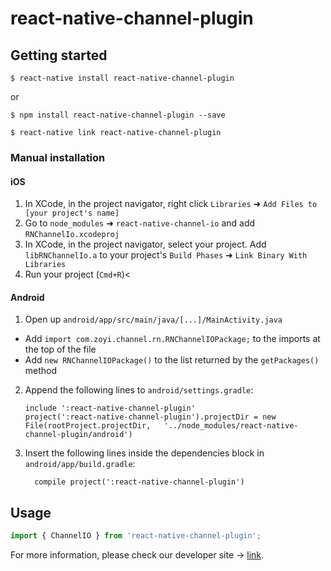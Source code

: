 
# react-native-channel-plugin

## Getting started

`$ react-native install react-native-channel-plugin`

or 

`$ npm install react-native-channel-plugin --save`

`$ react-native link react-native-channel-plugin`

### Manual installation

#### iOS

1. In XCode, in the project navigator, right click `Libraries` ➜ `Add Files to [your project's name]`
2. Go to `node_modules` ➜ `react-native-channel-io` and add `RNChannelIo.xcodeproj`
3. In XCode, in the project navigator, select your project. Add `libRNChannelIo.a` to your project's `Build Phases` ➜ `Link Binary With Libraries`
4. Run your project (`Cmd+R`)<

#### Android

1. Open up `android/app/src/main/java/[...]/MainActivity.java`
  - Add `import com.zoyi.channel.rn.RNChannelIOPackage;` to the imports at the top of the file
  - Add `new RNChannelIOPackage()` to the list returned by the `getPackages()` method
2. Append the following lines to `android/settings.gradle`:
  	```
  	include ':react-native-channel-plugin'
  	project(':react-native-channel-plugin').projectDir = new File(rootProject.projectDir, 	'../node_modules/react-native-channel-plugin/android')
  	```
3. Insert the following lines inside the dependencies block in `android/app/build.gradle`:
  	```
      compile project(':react-native-channel-plugin')
  	```

## Usage
```javascript
import { ChannelIO } from 'react-native-channel-plugin';
```

For more information, please check our developer site -> [link](https://developers.channel.io). 
